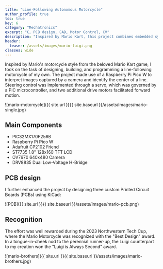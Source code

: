```yaml
---
title: "Line-Following Autonomous Motorcycle"
author_profile: true
toc: true
key: 6
category: "Mechatronics"
excerpt: "C, PCB design, CAD, Motor Control, CV"
description: "Inspired by Mario Kart, this project combines embedded systems, computer vision, and mechanical design into a line-following motorcycle that won 'Best Design' at the 2023 Northwestern Tech Cup. A Raspberry Pi Pico W processes camera images to detect line position, a PIC32 microcontroller handles real-time servo control for steering, and custom-designed PCBs integrate power management and motor control. The mechanical challenge of balancing a two-wheeled platform while following curves at speed required tuning both the vision pipeline and control loop. It's a reminder that robotics isn't just algorithms—mechatronics integration and physical debugging are often the hardest parts."
header:
  teaser: /assets/images/mario-luigi.png
classes: wide
---
```


Inspired by Mario's motorcycle style from the beloved Mario Kart game, I took on the task of designing, building, and programming a line-following motorcycle of my own. The project made use of a Raspberry Pi Pico W to interpret images captured by a camera and identify the center of a line. Steering control was implemented through a servo, which was governed by a PIC microcontroller, and two additional drive motors facilitated forward motion. 

![mario-motorcycle]({{ site.url }}{{ site.baseurl }}/assets/images/mario-single.jpg)

## Main Components
 - PIC32MX170F256B
 - Raspberry Pi Pico W
 - Adafruit CP2102 Friend
 - ST7735 1.8" 128x160 TFT LCD
 - OV7670 640x480 Camera
 - DRV8835 Dual Low-Voltage H-Bridge

## PCB design
I further enhanced the project by designing three custom Printed Circuit Boards (PCBs) using KiCad:

![PCB]({{ site.url }}{{ site.baseurl }}/assets/images/mario-pcb.png)

## Recognition

The effort was well rewarded during the 2023 Northwestern Tech Cup, where the Mario Motorcycle was recognized with the "Best Design" award. In a tongue-in-cheek nod to the perennial runner-up, the Luigi counterpart to my creation won the "Luigi is Always Second" award. 

![mario-brothers]({{ site.url }}{{ site.baseurl }}/assets/images/mario-brothers.jpg)

